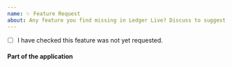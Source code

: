 ```yaml
---
name: ✨ Feature Request
about: Any feature you find missing in Ledger Live? Discuss to suggest feature requests. For crypto asset support, please read Issue #1650.
---
```


- [ ] I have checked this feature was not yet requested.

<!-- DESCRIPTION: Explain precisely what is the feature about. One topic at a time. use more issues if needed -->

#### Part of the application

<!-- what part of the application would be impacted by this feature? -->
